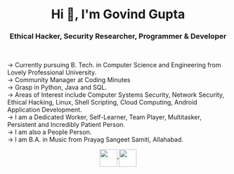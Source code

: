 
<!--
**govind030303/govind030303** is a ✨ _special_ ✨ repository because its `README.md` (this file) appears on your GitHub profile.

Here are some ideas to get you started:
-->

<h1 align="center">Hi 👋, I'm Govind Gupta</h1>
<h3 align="center">Ethical Hacker, Security Researcher, Programmer & Developer</h3>

<br>

-> Currently pursuing B. Tech. in Computer Science and Engineering from Lovely Professional University. <br>
-> Community Manager at Coding Minutes<br>
-> Grasp in Python, Java and SQL. <br>
-> Areas of Interest include Computer Systems Security, Network Security, Ethical Hacking, Linux, Shell Scripting, Cloud Computing, Android Application Development.  <br>
-> I am a Dedicated Worker, Self-Learner, Team Player, Multitasker, Persistent and Incredibly Patient Person. <br>
-> I am also a People Person. <br>
-> I am B.A. in Music from Prayag Sangeet Samiti, Allahabad. <br>

<div align="center">
<a href="https://twitter.com/govind030303">
  <img align="middle" width="40px" src="https://logo-logos.com/wp-content/uploads/2016/11/Twitter_logo_white-blue.png"/>
</a>

<a href="https://discordapp.com/users/754926015838552174">
  <img align="middle" width="40px" src="https://th.bing.com/th/id/OIP.b_odCUAXTW3u0sdpV6craQHaHM?pid=ImgDet&w=1059&h=1029&rs=1">
</a>
<br>
